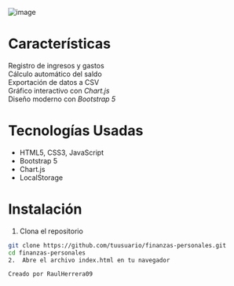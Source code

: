 ![image](https://github.com/user-attachments/assets/46523e77-3681-4018-b7d1-a94e93823392)
# Características  
 Registro de ingresos y gastos  
 Cálculo automático del saldo  
 Exportación de datos a CSV  
 Gráfico interactivo con *Chart.js*  
 Diseño moderno con *Bootstrap 5*  

# Tecnologías Usadas  
- HTML5, CSS3, JavaScript  
- Bootstrap 5  
- Chart.js  
- LocalStorage  

# Instalación  
1. Clona el repositorio  
```bash
git clone https://github.com/tuusuario/finanzas-personales.git
cd finanzas-personales
2.  Abre el archivo index.html en tu navegador

Creado por RaulHerrera09
